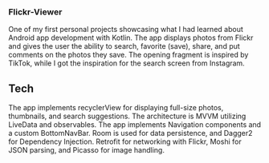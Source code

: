 ### Flickr-Viewer
One of my first personal projects showcasing what I had learned about Android app development with Kotlin. 
The app displays photos from Flickr and gives the user the ability to search, favorite (save), share, and put comments on the photos they save. The opening fragment is
inspired by TikTok, while I got the inspiration for the search screen from Instagram. 

## Tech
The app implements recyclerView for displaying full-size photos, thumbnails, and search suggestions. 
The architecture is MVVM utilizing LiveData and observables.
The app implements Navigation components and a custom BottomNavBar.
Room is used for data persistence, and Dagger2 for Dependency Injection.
Retrofit for networking with Flickr, Moshi for JSON parsing, and Picasso for image handling. 

